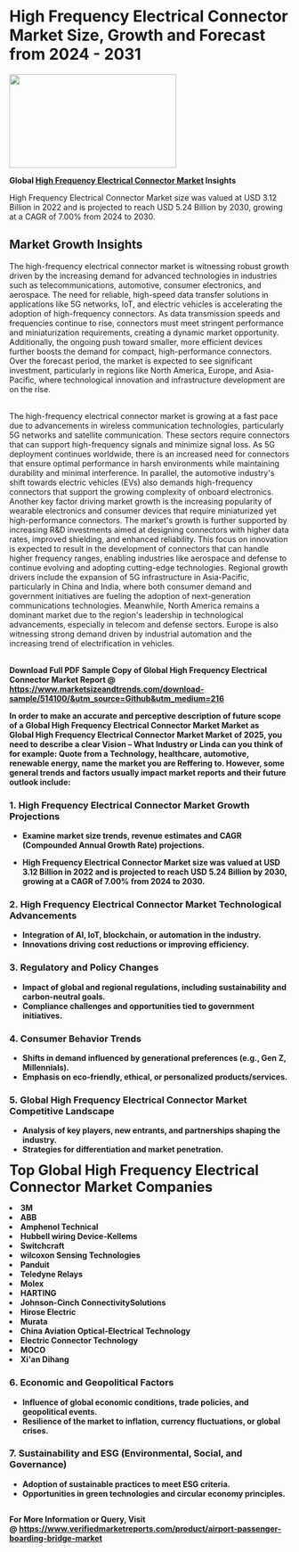 <H1>High Frequency Electrical Connector Market Size, Growth and Forecast from 2024 - 2031</H1><img class="aligncenter size-medium wp-image-584254" src="https://thirdeyenews.in/wp-content/uploads/2024/09/Global-Market-Research-300x168.jpeg" alt="" width="300" height="168" /><p><strong>Global&nbsp;<a href="https://www.marketsizeandtrends.com/download-sample/514100/&amp;utm_source=Github&utm_medium=216">High Frequency Electrical Connector Market</a> Insights</strong></p><p>High Frequency Electrical Connector Market size was valued at USD 3.12 Billion in 2022 and is projected to reach USD 5.24 Billion by 2030, growing at a CAGR of 7.00% from 2024 to 2030.</p><p><h2>Market Growth Insights</h2> <p>The high-frequency electrical connector market is witnessing robust growth driven by the increasing demand for advanced technologies in industries such as telecommunications, automotive, consumer electronics, and aerospace. The need for reliable, high-speed data transfer solutions in applications like 5G networks, IoT, and electric vehicles is accelerating the adoption of high-frequency connectors. As data transmission speeds and frequencies continue to rise, connectors must meet stringent performance and miniaturization requirements, creating a dynamic market opportunity. Additionally, the ongoing push toward smaller, more efficient devices further boosts the demand for compact, high-performance connectors. Over the forecast period, the market is expected to see significant investment, particularly in regions like North America, Europe, and Asia-Pacific, where technological innovation and infrastructure development are on the rise. <br><br><strong></strong></p> <p>The high-frequency electrical connector market is growing at a fast pace due to advancements in wireless communication technologies, particularly 5G networks and satellite communication. These sectors require connectors that can support high-frequency signals and minimize signal loss. As 5G deployment continues worldwide, there is an increased need for connectors that ensure optimal performance in harsh environments while maintaining durability and minimal interference. In parallel, the automotive industry's shift towards electric vehicles (EVs) also demands high-frequency connectors that support the growing complexity of onboard electronics. Another key factor driving market growth is the increasing popularity of wearable electronics and consumer devices that require miniaturized yet high-performance connectors. The market's growth is further supported by increasing R&D investments aimed at designing connectors with higher data rates, improved shielding, and enhanced reliability. This focus on innovation is expected to result in the development of connectors that can handle higher frequency ranges, enabling industries like aerospace and defense to continue evolving and adopting cutting-edge technologies. Regional growth drivers include the expansion of 5G infrastructure in Asia-Pacific, particularly in China and India, where both consumer demand and government initiatives are fueling the adoption of next-generation communications technologies. Meanwhile, North America remains a dominant market due to the region's leadership in technological advancements, especially in telecom and defense sectors. Europe is also witnessing strong demand driven by industrial automation and the increasing trend of electrification in vehicles. <br><br><strong></p><p><span class=""><strong>Download Full PDF Sample Copy of Global High Frequency Electrical Connector Market Report</strong> @ <a href="https://www.marketsizeandtrends.com/download-sample/514100/&amp;utm_source=Github&utm_medium=216" target="_blank">https://www.marketsizeandtrends.com/download-sample/514100/&amp;utm_source=Github&utm_medium=216</a></span></p><p>In order to make an accurate and perceptive description of future scope of a Global&nbsp;High Frequency Electrical Connector Market Market as Global&nbsp;High Frequency Electrical Connector Market Market of 2025, you need to describe a clear Vision &ndash; What Industry or Linda can you think of for example: Quote from a Technology, healthcare, automotive, renewable energy, name the market you are Reffering to. However, some general trends and factors usually impact market reports and their future outlook include:</p><h3>1.&nbsp;<strong>High Frequency Electrical Connector Market Growth Projections</strong></h3><ul><li>Examine market size trends, revenue estimates and CAGR (Compounded Annual Growth Rate) projections.</li><li><p>High Frequency Electrical Connector Market size was valued at USD 3.12 Billion in 2022 and is projected to reach USD 5.24 Billion by 2030, growing at a CAGR of 7.00% from 2024 to 2030.</p></li></ul><h3>2.&nbsp;<strong>High Frequency Electrical Connector Market Technological Advancements</strong></h3><ul><li>Integration of AI, IoT, blockchain, or automation in the industry.</li><li>Innovations driving cost reductions or improving efficiency.</li></ul><h3>3.&nbsp;<strong>Regulatory and Policy Changes</strong></h3><ul><li>Impact of global and regional regulations, including sustainability and carbon-neutral goals.</li><li>Compliance challenges and opportunities tied to government initiatives.</li></ul><h3>4.&nbsp;<strong>Consumer Behavior Trends</strong></h3><ul><li>Shifts in demand influenced by generational preferences (e.g., Gen Z, Millennials).</li><li>Emphasis on eco-friendly, ethical, or personalized products/services.</li></ul><h3>5.&nbsp;<strong>Global High Frequency Electrical Connector Market Competitive Landscape</strong></h3><ul><li>Analysis of key players, new entrants, and partnerships shaping the industry.</li><li>Strategies for differentiation and market penetration.</li></ul><p data-pm-slice="1 1 []"><span style="color: inherit; font-family: inherit; font-size: 25px;">Top Global High Frequency Electrical Connector Market Companies</span></p><div class="" data-test-id=""><p><li>3M</li><li> ABB</li><li> Amphenol Technical</li><li> Hubbell wiring Device-Kellems</li><li> Switchcraft</li><li> wilcoxon Sensing Technologies</li><li> Panduit</li><li> Teledyne Relays</li><li> Molex</li><li> HARTING</li><li> Johnson-Cinch ConnectivitySolutions</li><li> Hirose Electric</li><li> Murata</li><li> China Aviation Optical-Electrical Technology</li><li> Electric Connector Technology</li><li> MOCO</li><li> Xi'an Dihang</li></p></div><h3>6.&nbsp;<strong>Economic and Geopolitical Factors</strong></h3><ul><li>Influence of global economic conditions, trade policies, and geopolitical events.</li><li>Resilience of the market to inflation, currency fluctuations, or global crises.</li></ul><h3>7.&nbsp;<strong>Sustainability and ESG (Environmental, Social, and Governance)</strong></h3><ul><li>Adoption of sustainable practices to meet ESG criteria.</li><li>Opportunities in green technologies and circular economy principles.</li></ul><h2><strong style="font-size: 14px;">For More Information or Query, Visit @&nbsp;</strong><a style="background-color: #ffffff; font-size: 14px;" href="https://www.marketsizeandtrends.com/report/high-frequency-electrical-connector-market/" target="_blank">https://www.verifiedmarketreports.com/product/airport-passenger-boarding-bridge-market</a></h2>
